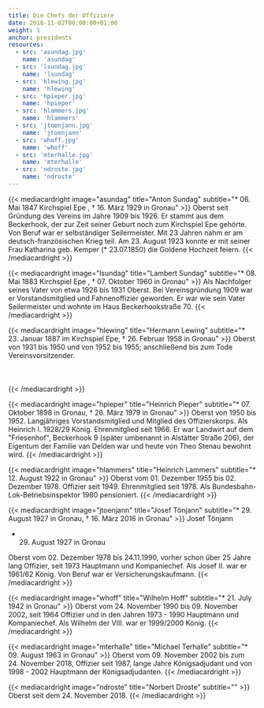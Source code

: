 ```yaml
---
title: Die Chefs der Offiziere
date: 2018-11-02T00:00:00+01:00
weight: 1
anchor: presidents
resources:
  - src: 'asundag.jpg'
    name: 'asundag'
  - src: 'lsundag.jpg'
    name: 'lsundag'
  - src: 'hlewing.jpg'
    name: 'hlewing'
  - src: 'hpieper.jpg'
    name: 'hpieper'
  - src: 'hlammers.jpg'
    name: 'hlammers'
  - src: 'jtoenjann.jpg'
    name: 'jtoenjann'
  - src: 'whoff.jpg'
    name: 'whoff'
  - src: 'mterhalle.jpg'
    name: 'mterhalle'
  - src: 'ndroste.jpg'
    name: 'ndroste'
---
```


{{< mediacardright image="asundag" title="Anton Sundag" subtitle="* 06. Mai 1847 Kirchspiel Epe , † 16. März 1929 in Gronau" >}} 
Oberst seit Gründung des Vereins im Jahre 1909 bis 1926. Er stammt aus dem Beckerhook, der zur Zeit seiner Geburt noch 
zum Kirchspiel Epe gehörte. Von Beruf war er selbständiger Seilermeister. Mit 23 Jahren nahm er am deutsch-französischen 
Krieg teil. Am 23. August 1923 konnte er mit seiner Frau Katharina geb. Kemper (*&nbsp;23.07.1850) die Goldene Hochzeit feiern.
{{< /mediacardright >}}

{{< mediacardright image="lsundag" title="Lambert Sundag" subtitle="* 08. Mai 1883 Kirchspiel Epe , † 07. Oktober 1960 in Gronau" >}} 
Als Nachfolger seines Vater von etwa 1926 bis 1931 Oberst. Bei Vereinsgründung 1909 war er Vorstandsmitglied und 
Fahnenoffizier geworden. Er war wie sein Vater Seilermeister und wohnte im Haus Beckerhookstraße 70. 
{{< /mediacardright >}}

{{< mediacardright image="hlewing" title="Hermann Lewing" subtitle="* 23. Januar 1887 im Kirchspiel Epe, † 26. Februar 1958 in Gronau" >}} 
Oberst von 1931 bis 1950 und von 1952 bis 1955; anschließend bis zum Tode Vereinsvorsitzender.
<br><br>
<br><br>
{{< /mediacardright >}}

{{< mediacardright image="hpieper" title="Heinrich Pieper" subtitle="* 07. Oktober 1898 in Gronau, † 26. März 1979 in Gronau" >}} 
Oberst von 1950 bis 1952. Langjähriges Vorstandsmitglied und Mitglied des Offizierskorps. 
Als Heinrich I. 1928/29 König. Ehrenmitglied seit 1966. Er war Landwirt auf dem "Friesenhof", Beckerhook 9 
(später umbenannt in Alstätter Straße 206), der Eigentum der Familie van Delden war und heute von Theo Stenau bewohnt wird.
{{< /mediacardright >}}

{{< mediacardright image="hlammers" title="Heinrich Lammers" subtitle="* 12. August 1922 in Gronau" >}} 
Oberst vom 01. Dezember 1955 bis 02. Dezember 1978. Offizier seit 1949. Ehrenmitglied seit 1978. 
Als Bundesbahn-Lok-Betriebsinspektor 1980 pensioniert.
{{< /mediacardright >}}

{{< mediacardright image="jtoenjann" title="Josef Tönjann" subtitle="* 29. August 1927 in Gronau, † 16. März 2016 in Gronau" >}} 
 Josef Tönjann
* 29. August 1927 in Gronau

Oberst vom 02. Dezember 1978 bis 24.11.1990, vorher schon über 25 Jahre lang Offizier, seit 1973 Hauptmann und Kompaniechef. 
Als Josef II. war er 1961/62 König. Von Beruf war er Versicherungskaufmann. 
{{< /mediacardright >}}

{{< mediacardright image="whoff" title="Wilhelm Hoff" subtitle="* 21. July 1942 in Gronau" >}} 
Oberst vom 24. November 1990 bis 09. November 2002, seit 1964 Offizier und in den Jahren 1973 - 1990 Hauptmann und Kompaniechef. 
Als Wilhelm der VIII. war er 1999/2000 König.
{{< /mediacardright >}}

{{< mediacardright image="mterhalle" title="Michael Terhalle" subtitle="* 09. August 1963 in Gronau" >}} 
Oberst vom 09. November 2002 bis zum 24. November 2018, Offizier seit 1987, lange Jahre Königsadjudant und von 1998 - 2002 Hauptmann 
der Königsadjudanten.
{{< /mediacardright >}}

{{< mediacardright image="ndroste" title="Norbert Droste" subtitle="" >}} 
Oberst seit dem 24. November 2018.
{{< /mediacardright >}}